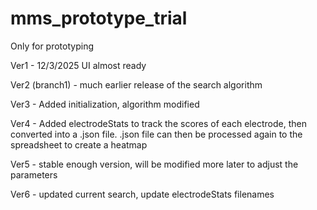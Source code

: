 # mms_prototype_trial
Only for prototyping

Ver1 - 12/3/2025
UI almost ready


Ver2 (branch1) - much earlier release of the search algorithm

Ver3 - Added initialization, algorithm modified

Ver4 - Added electrodeStats to track the scores of each electrode, then converted into a .json file. .json file can then be processed again to the spreadsheet to create a heatmap

Ver5 - stable enough version, will be modified more later to adjust the parameters

Ver6 - updated current search, update electrodeStats filenames


